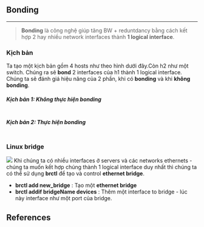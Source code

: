 ## Bonding
___
> **Bonding** là công nghệ giúp tăng BW + reduntdancy bằng cách kết hợp 2 hay nhiều network interfaces thành **1 logical interface**. 

### Kịch bản
Ta tạo một kịch bản gồm 4 hosts như theo hình dưới đây.Còn h2 như một switch.  Chúng ra sẽ **bond** 2 interfaces của h1 thành 1 logical interface. Chúng ta sẽ đánh giá hiệu năng của 2 phần, khi có **bonding** và khi **không bonding**.

##### Kịch bản 1: Không thực hiện bonding
![]()

##### Kịch bản 2: Thực hiện bonding 
![]()

### Linux bridge
![](https://static.thegeekstuff.com/wp-content/uploads/2017/06/brctl-bridge.png)
Khi chúng ta có nhiều interfaces ở servers và các networks ethernets - chúng ta muốn kết hợp chúng thành 1 logical interface duy nhất thì chúng ta có thể sử dụng **brctl** để tạo và control **ethernet bridge**.
+ **brctl add new_bridge** :  Tạo một **ethernet bridge** 
+ **brctl addif bridgeName devices** : Thêm một interface to bridge - lúc này interface như một port của bridge. 
## References
[](https://www.thegeekstuff.com/2017/06/brctl-bridge/)
[](http://csie.nqu.edu.tw/smallko/sdn/mininet-link-aggregate.htm)
